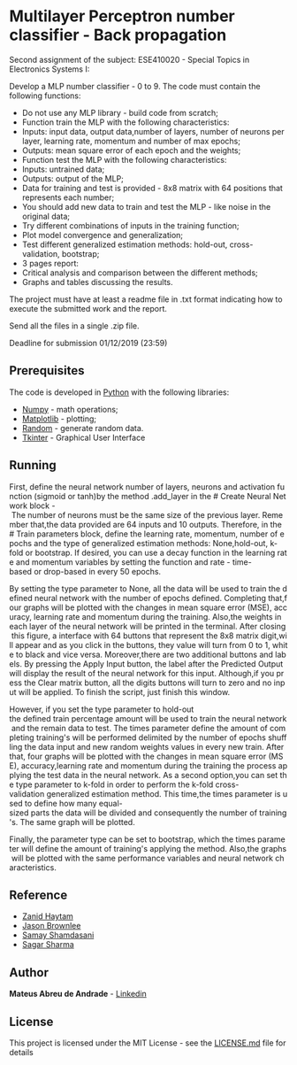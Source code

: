 # Multilayer Perceptron number classifier - Back propagation

Second assignment of the subject: ESE410020 - Special Topics in Electronics Systems I:

Develop a MLP number classifier - 0 to 9. The code must contain the following functions:

* Do not use any MLP library - build code from scratch;
* Function train the MLP with the following characteristics:
* Inputs: input data, output data,number of layers, number of neurons per layer, learning rate, momentum and number of max epochs;
* Outputs: mean square error of each epoch and the weights;
* Function test the MLP with the following characteristics:
* Inputs: untrained data;
* Outputs: output of the MLP;
* Data for training and test is provided - 8x8 matrix with 64 positions that represents each number;
* You should add new data to train and test the MLP - like noise in the original data;
* Try different combinations of inputs in the training function;
* Plot model convergence and generalization;
* Test different generalized estimation methods: hold-out, cross-validation, bootstrap;
* 3 pages report: 
* Critical analysis and comparison between the different methods;
* Graphs and tables discussing the results.

The project must have at least a readme file in .txt format indicating how to execute the submitted work and the report.

Send all the files in a single .zip file.

Deadline for submission 01/12/2019 (23:59)

## Prerequisites

The code is developed in [Python](https://www.python.org/downloads/) with the following libraries:

* [Numpy](https://numpy.org/) - math operations;
* [Matplotlib](https://matplotlib.org/) - plotting;
* [Random](https://docs.python.org/3/library/random.html) - generate random data.
* [Tkinter](https://docs.python.org/3/library/tkinter.html) - Graphical User Interface

## Running

<p class="text-justify">First, define the neural network number of layers, neurons and activation function (sigmoid or tanh)by the method .add_layer in the # Create Neural Network block - The number of neurons must be the same size of the previous layer. Remember that,the data provided are 64 inputs and 10 outputs. Therefore, in the # Train parameters block, define the learning rate, momentum, number of epochs and the type of generalized estimation methods: None,hold-out, k-fold or bootstrap. If desired, you can use a decay function in the learning rate and momentum variables by setting the function and rate - time-based or drop-based in every 50 epochs.

By setting the type parameter to None, all the data will be used to train the defined neural network with the number of epochs defined. Completing that,four graphs will be plotted with the changes in mean square error (MSE), accuracy, learning rate and momentum during the training. Also,the weights in each layer of the neural network will be printed in the terminal. After closing this figure, a interface with 64 buttons that represent the 8x8 matrix digit,will appear and as you click in the buttons, they value will turn from 0 to 1, white to black and vice versa. Moreover,there are two additional buttons and labels. By pressing the Apply Input button, the label after the Predicted Output will display the result of the neural network for this input. Although,if you press the Clear matrix button, all the digits buttons will turn to zero and no input will be applied. To finish the script, just finish this window.

However, if you set the type parameter to hold-out the defined train percentage amount will be used to train the neural network and the remain data to test. The times parameter define the amount of completing training's will be performed delimited by the number of epochs shuffling the data input and new random weights values in every new train. After that, four graphs will be plotted with the changes in mean square error (MSE), accuracy,learning rate and momentum during the training the process applying the test data in the neural network. As a second option,you can set the type parameter to k-fold in order to perform the k-fold cross-validation generalized estimation method. This time,the times parameter is used to define how many equal-sized parts the data will be divided and consequently the number of training's. The same graph will be plotted.

Finally, the parameter type can be set to bootstrap, which the times parameter will define the amount of training's applying the method. Also,the graphs will be plotted with the same performance variables and neural network characteristics.</p>

## Reference

* [Zanid Haytam](https://blog.zhaytam.com/2018/08/15/implement-neural-network-backpropagation/)
* [Jason Brownlee](https://machinelearningmastery.com/implement-backpropagation-algorithm-scratch-python/)
* [Samay Shamdasani](https://dev.to/shamdasani/build-a-flexible-neural-network-with-backpropagation-in-python)
* [Sagar Sharma](https://towardsdatascience.com/activation-functions-neural-networks-1cbd9f8d91d6)

## Author

 **Mateus Abreu de Andrade** - [Linkedin](https://www.linkedin.com/in/mateus-abreu-de-andrade-92259659/)

## License

This project is licensed under the MIT License - see the [LICENSE.md](https://opensource.org/licenses/MIT) file for details
